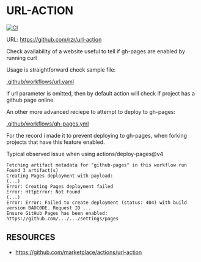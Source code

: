 # URL-ACTION #

[![CI](
https://github.com/rzr/url-action/actions/workflows/url.yml/badge.svg
)](
https://github.com/rzr/url-action/actions/workflows/url.yml
)

URL: https://github.com/rzr/url-action

Check availability of a website
useful to tell if gh-pages are enabled by running curl

Usage is straightforward check sample file:

[.github/workflows/url.yaml](.github/workflows/url.yaml)

if url parameter is omitted,
then by default action will check
if project has a github page online.

An other more advanced reciepe to attempt to deploy to gh-pages:

[.github/workflows/gh-pages.yml](.github/workflows/gh-pages.yml)


For the record i made it to prevent deploying to gh-pages,
when forking projects that have this feature enabled.

Typical observed issue when using actions/deploy-pages@v4

```
Fetching artifact metadata for "github-pages" in this workflow run
Found 3 artifact(s)
Creating Pages deployment with payload:
(...)
Error: Creating Pages deployment failed
Error: HttpError: Not Found
(...)
Error: Error: Failed to create deployment (status: 404) with build version BADC0DE. Request ID ...
Ensure GitHub Pages has been enabled: https://github.com/.../.../settings/pages
```


## RESOURCES ##

- https://github.com/marketplace/actions/url-action
